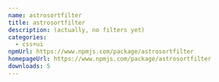 ```yaml
---
name: astrosortfilter
title: astrosortfilter
description: (actually, no filters yet)
categories:
  - css+ui
npmUrl: https://www.npmjs.com/package/astrosortfilter
homepageUrl: https://www.npmjs.com/package/astrosortfilter
downloads: 5
---
```


